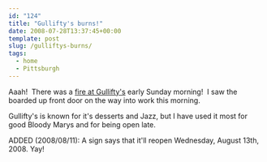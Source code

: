 ```yaml
---
id: "124"
title: "Gullifty's burns!"
date: 2008-07-28T13:37:45+00:00
template: post
slug: /gulliftys-burns/
tags:
  - home
  - Pittsburgh
---
```


Aaah!  There was a
[fire at Gullifty's](http://news.google.com/news?hl=en&client=firefox-a&rls=org.mozilla%3Aen-US%3Aofficial&hs=SLr&resnum=0&tab=wn&ie=UTF-8&ncl=1230793040)
early Sunday morning!  I saw the boarded up front door on the way into work
this morning.

Gullifty's is known for it's desserts and Jazz, but I have used it most for
good Bloody Marys and for being open late.

ADDED (2008/08/11): A sign says that it'll reopen Wednesday, August
13th, 2008. Yay!
